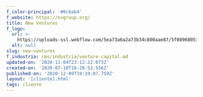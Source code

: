 ```yaml
---
f_color-principal: '#0cbab4'
f_website: https://nvgroup.org/
title: New Ventures
f_logo:
  url: >-
    https://uploads-ssl.webflow.com/5ea73a6a2a73b34c800aae87/5f0896805128dff26e2e0fa0_logo%402x_1.png
  alt: null
slug: new-ventures
f_industria: cms/industria/venture-capital.md
updated-on: '2020-11-04T23:12:22.073Z'
created-on: '2020-07-10T16:26:52.556Z'
published-on: '2020-12-09T19:19:07.759Z'
layout: '[cliente].html'
tags: cliente
---
```



